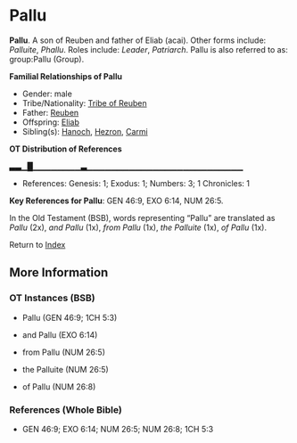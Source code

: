 # Pallu
**Pallu**. 
A son of Reuben and father of Eliab (acai). 
Other forms include: 
*Palluite*, *Phallu*. 
Roles include: 
_Leader_, _Patriarch_. 
Pallu is also referred to as: 
group:Pallu (Group). 




**Familial Relationships of Pallu**


* Gender: male
* Tribe/Nationality: [Tribe of Reuben](../../../groups/md/acai/Reuben.md)
* Father: [Reuben](Reuben.md)
* Offspring: [Eliab](Eliab.2.md)
* Sibling(s): [Hanoch](Hanoch.2.md), [Hezron](Hezron.md), [Carmi](Carmi.2.md)


**OT Distribution of References**

▃▃▁█▁▁▁▁▁▁▁▁▃▁▁▁▁▁▁▁▁▁▁▁▁▁▁▁▁▁▁▁▁▁▁▁▁▁▁
* References: Genesis: 1; Exodus: 1; Numbers: 3; 1 Chronicles: 1



**Key References for Pallu**: 
GEN 46:9, EXO 6:14, NUM 26:5. 


In the Old Testament (BSB), words representing “Pallu” are translated as 
*Pallu* (2x), *and Pallu* (1x), *from Pallu* (1x), *the Palluite* (1x), *of Pallu* (1x). 




Return to [Index](00-Index.md)

## More Information

### OT Instances (BSB)

* Pallu (GEN 46:9; 1CH 5:3)

* and Pallu (EXO 6:14)

* from Pallu (NUM 26:5)

* the Palluite (NUM 26:5)

* of Pallu (NUM 26:8)



### References (Whole Bible)

* GEN 46:9; EXO 6:14; NUM 26:5; NUM 26:8; 1CH 5:3



